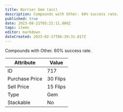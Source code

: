 ```yaml
---
title: Barrier Gem (acc)
description: Compounds with Other. 60% success rate.
published: true
date: 2023-08-21T05:21:11.806Z
tags: items
editor: markdown
dateCreated: 2023-02-17T06:39:31.817Z
---
```


Compounds with Other. 60% success rate.

|Attribute|Value|
|-|-|
|ID|717|
|Purchase Price|30 Flips|
|Sell Price|15 Flips|
|Type|Gem|
|Stackable|No|

